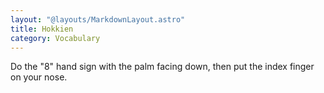 ```yaml
---
layout: "@layouts/MarkdownLayout.astro"
title: Hokkien
category: Vocabulary
---
```


Do the "8" hand sign with the palm facing down,
then put the index finger on your nose.
